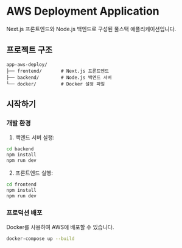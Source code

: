 # AWS Deployment Application

Next.js 프론트엔드와 Node.js 백엔드로 구성된 풀스택 애플리케이션입니다.

## 프로젝트 구조

```
app-aws-deploy/
├── frontend/       # Next.js 프론트엔드
├── backend/        # Node.js 백엔드 서버
└── docker/         # Docker 설정 파일
```

## 시작하기

### 개발 환경

1. 백엔드 서버 실행:
```bash
cd backend
npm install
npm run dev
```

2. 프론트엔드 실행:
```bash
cd frontend
npm install
npm run dev
```

### 프로덕션 배포

Docker를 사용하여 AWS에 배포할 수 있습니다.

```bash
docker-compose up --build
```